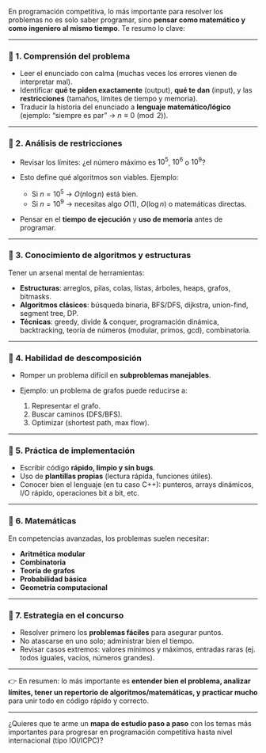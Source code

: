 En programación competitiva, lo más importante para resolver los problemas no es solo saber programar, sino **pensar como matemático y como ingeniero al mismo tiempo**. Te resumo lo clave:

---

### 🔑 1. **Comprensión del problema**

* Leer el enunciado con calma (muchas veces los errores vienen de interpretar mal).
* Identificar **qué te piden exactamente** (output), **qué te dan** (input), y las **restricciones** (tamaños, límites de tiempo y memoria).
* Traducir la historia del enunciado a **lenguaje matemático/lógico** (ejemplo: “siempre es par” → $n \equiv 0 \pmod{2}$).

---

### 🔑 2. **Análisis de restricciones**

* Revisar los límites: ¿el número máximo es $10^5$, $10^6$ o $10^9$?
* Esto define qué algoritmos son viables. Ejemplo:

  * Si $n = 10^5$ → $O(n \log n)$ está bien.
  * Si $n = 10^9$ → necesitas algo $O(1)$, $O(\log n)$ o matemáticas directas.
* Pensar en el **tiempo de ejecución** y **uso de memoria** antes de programar.

---

### 🔑 3. **Conocimiento de algoritmos y estructuras**

Tener un arsenal mental de herramientas:

* **Estructuras**: arreglos, pilas, colas, listas, árboles, heaps, grafos, bitmasks.
* **Algoritmos clásicos**: búsqueda binaria, BFS/DFS, dijkstra, union-find, segment tree, DP.
* **Técnicas**: greedy, divide & conquer, programación dinámica, backtracking, teoría de números (modular, primos, gcd), combinatoria.

---

### 🔑 4. **Habilidad de descomposición**

* Romper un problema difícil en **subproblemas manejables**.
* Ejemplo: un problema de grafos puede reducirse a:

  1. Representar el grafo.
  2. Buscar caminos (DFS/BFS).
  3. Optimizar (shortest path, max flow).

---

### 🔑 5. **Práctica de implementación**

* Escribir código **rápido, limpio y sin bugs**.
* Uso de **plantillas propias** (lectura rápida, funciones útiles).
* Conocer bien el lenguaje (en tu caso C++): punteros, arrays dinámicos, I/O rápido, operaciones bit a bit, etc.

---

### 🔑 6. **Matemáticas**

En competencias avanzadas, los problemas suelen necesitar:

* **Aritmética modular**
* **Combinatoria**
* **Teoría de grafos**
* **Probabilidad básica**
* **Geometría computacional**

---

### 🔑 7. **Estrategia en el concurso**

* Resolver primero los **problemas fáciles** para asegurar puntos.
* No atascarse en uno solo; administrar bien el tiempo.
* Revisar casos extremos: valores mínimos y máximos, entradas raras (ej. todos iguales, vacíos, números grandes).

---

👉 En resumen: lo más importante es **entender bien el problema, analizar límites, tener un repertorio de algoritmos/matemáticas, y practicar mucho** para unir todo en código rápido y correcto.

---

¿Quieres que te arme un **mapa de estudio paso a paso** con los temas más importantes para progresar en programación competitiva hasta nivel internacional (tipo IOI/ICPC)?

